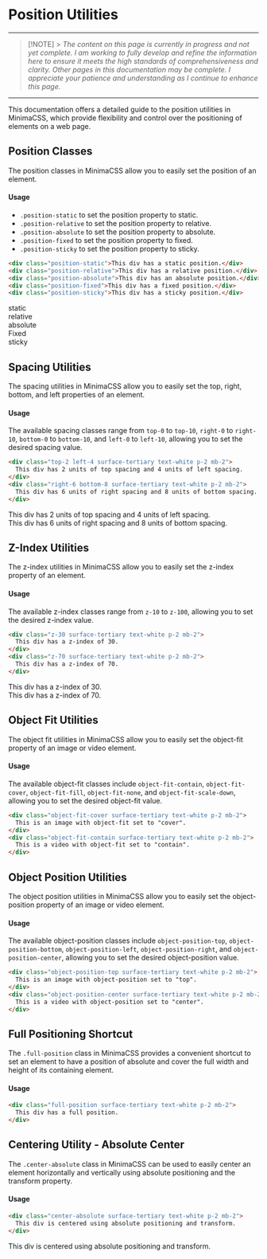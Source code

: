 # Position Utilities

---

> [!NOTE] > _The content on this page is currently in progress and not yet complete. I am working to fully develop and refine the information here to ensure it meets the high standards of comprehensiveness and clarity. Other pages in this documentation may be complete. I appreciate your patience and understanding as I continue to enhance this page._

---

This documentation offers a detailed guide to the position utilities in MinimaCSS, which provide flexibility and control over the positioning of elements on a web page.

## Position Classes

The position classes in MinimaCSS allow you to easily set the position of an element.

#### Usage

- `.position-static` to set the position property to static.
- `.position-relative` to set the position property to relative.
- `.position-absolute` to set the position property to absolute.
- `.position-fixed` to set the position property to fixed.
- `.position-sticky` to set the position property to sticky.

```html
<div class="position-static">This div has a static position.</div>
<div class="position-relative">This div has a relative position.</div>
<div class="position-absolute">This div has an absolute position.</div>
<div class="position-fixed">This div has a fixed position.</div>
<div class="position-sticky">This div has a sticky position.</div>
```

<div class="component-preview d-block position-relative">
<div class="position-static surface-tertiary text-white p-2 mb-2 h-5 w-5">static</div>
<div class="position-relative surface-tertiary text-white p-2 mb-2 h-5 w-5">relative</div>
<div class="position-absolute surface-tertiary text-white p-2 mb-2 h-5 w-5">absolute</div>
<div class="position-fixed surface-tertiary text-white p-2 mb-2 h-5 w-5 right-0 top-0">Fixed</div>
<div class="position-sticky surface-tertiary text-white p-2 mb-2 h-5 w-5 ">sticky</div>
</div>

## Spacing Utilities

The spacing utilities in MinimaCSS allow you to easily set the top, right, bottom, and left properties of an element.

#### Usage

The available spacing classes range from `top-0` to `top-10`, `right-0` to `right-10`, `bottom-0` to `bottom-10`, and `left-0` to `left-10`, allowing you to set the desired spacing value.

```html
<div class="top-2 left-4 surface-tertiary text-white p-2 mb-2">
  This div has 2 units of top spacing and 4 units of left spacing.
</div>
<div class="right-6 bottom-8 surface-tertiary text-white p-2 mb-2">
  This div has 6 units of right spacing and 8 units of bottom spacing.
</div>
```

<div class="component-preview d-block">
<div class="top-2 left-4 surface-tertiary text-white p-2 mb-2">This div has 2 units of top spacing and 4 units of left spacing.</div>
<div class="right-6 bottom-8 surface-tertiary text-white p-2 mb-2">This div has 6 units of right spacing and 8 units of bottom spacing.</div>
</div>

## Z-Index Utilities

The z-index utilities in MinimaCSS allow you to easily set the z-index property of an element.

#### Usage

The available z-index classes range from `z-10` to `z-100`, allowing you to set the desired z-index value.

```html
<div class="z-30 surface-tertiary text-white p-2 mb-2">
  This div has a z-index of 30.
</div>
<div class="z-70 surface-tertiary text-white p-2 mb-2">
  This div has a z-index of 70.
</div>
```

<div class="component-preview d-block">
<div class="z-30 surface-tertiary text-white p-2 mb-2">This div has a z-index of 30.</div>
<div class="z-70 surface-tertiary text-white p-2 mb-2">This div has a z-index of 70.</div>
</div>

## Object Fit Utilities

The object fit utilities in MinimaCSS allow you to easily set the object-fit property of an image or video element.

#### Usage

The available object-fit classes include `object-fit-contain`, `object-fit-cover`, `object-fit-fill`, `object-fit-none`, and `object-fit-scale-down`, allowing you to set the desired object-fit value.

```html
<div class="object-fit-cover surface-tertiary text-white p-2 mb-2">
  This is an image with object-fit set to "cover".
</div>
<div class="object-fit-contain surface-tertiary text-white p-2 mb-2">
  This is a video with object-fit set to "contain".
</div>
```

<div class="component-preview d-block">

</div>

## Object Position Utilities

The object position utilities in MinimaCSS allow you to easily set the object-position property of an image or video element.

#### Usage

The available object-position classes include `object-position-top`, `object-position-bottom`, `object-position-left`, `object-position-right`, and `object-position-center`, allowing you to set the desired object-position value.

```html
<div class="object-position-top surface-tertiary text-white p-2 mb-2">
  This is an image with object-position set to "top".
</div>
<div class="object-position-center surface-tertiary text-white p-2 mb-2">
  This is a video with object-position set to "center".
</div>
```

<div class="component-preview d-block">
</div>

## Full Positioning Shortcut

The `.full-position` class in MinimaCSS provides a convenient shortcut to set an element to have a position of absolute and cover the full width and height of its containing element.

#### Usage

```html
<div class="full-position surface-tertiary text-white p-2 mb-2">
  This div has a full position.
</div>
```

<div class="component-preview d-block">
</div>

## Centering Utility - Absolute Center

The `.center-absolute` class in MinimaCSS can be used to easily center an element horizontally and vertically using absolute positioning and the transform property.

#### Usage

```html
<div class="center-absolute surface-tertiary text-white p-2 mb-2">
  This div is centered using absolute positioning and transform.
</div>
```

<div class="component-preview d-block">
<div class="center-absolute surface-tertiary text-white p-2 mb-2">This div is centered using absolute positioning and transform.</div>
</div>
